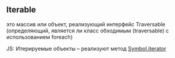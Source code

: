 
## Iterable
это массив или объект, реализующий интерфейс Traversable
(определяющий, является ли класс обходимым (traversable) с использованием foreach)

JS: Итерируемые объекты   – реализуют метод [Symbol.iterator]()